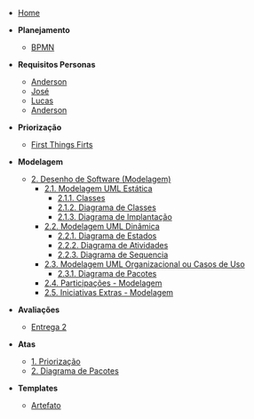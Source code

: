 <!-- docs/_sidebar.md -->



- [Home](/)

- **Planejamento**
  - [BPMN](/Planejamento/BPMN.md)

- **Requisitos Personas**
  - [Anderson](/Personas/requisitos_anderson.md)
  - [José](/Personas/requisitos_jose.md)
  - [Lucas](/Personas/requisitos_lucas.md)
  - [Anderson](/Personas/requisitos_maria.md)

- **Priorização**
  - [First Things Firts](/Requisitos/Escopo.md)

- **Modelagem**
  - [2. Desenho de Software (Modelagem)](/Modelagem/2.Modelagem.md)
    - [2.1. Modelagem UML Estática](/Modelagem/2.1.ModelagemEstatica.md)
        - [2.1.1. Classes](/Modelagem/2.1.1.Classes.md)
        - [2.1.2. Diagrama de Classes](/Modelagem/2.1.2.DiagramaClasses.md)
        - [2.1.3. Diagrama de Implantação](/Modelagem/2.1.3.DiagramaImplantacao.md)
    - [2.2. Modelagem UML Dinâmica](/Modelagem/2.2.ModelagemDinamica.md)
        - [2.2.1. Diagrama de Estados](/Modelagem/2.2.1.DiagramaEstados.md)
        - [2.2.2. Diagrama de Atividades](/Modelagem/2.2.2.DiagramaAtividades.md)
        - [2.2.3. Diagrama de Sequencia](/Modelagem/2.2.3.DiagramaSequencia.md)
    - [2.3. Modelagem UML Organizacional ou Casos de Uso](/Modelagem/2.3.ModelagemOrganizacionalCasosDeUso.md)
        - [2.3.1. Diagrama de Pacotes](/Modelagem/2.3.1.DiagramaPacotes)
    - [2.4. Participações - Modelagem](/Modelagem/2.6.ParticipacoesModelagem.md)
    - [2.5. Iniciativas Extras - Modelagem](/Modelagem/2.5.IniciativasExtras.md)

- **Avaliações**
  - [Entrega 2](/Avaliacoes/entrega_2.md)

- **Atas**
  - [1. Priorização](/Atas/1.Priorizacao.md)
  - [2. Diagrama de Pacotes](/Atas/2.Diagrama-de-Pacotes.md)

- **Templates**
  - [Artefato](/Templates/template_artefato.md)